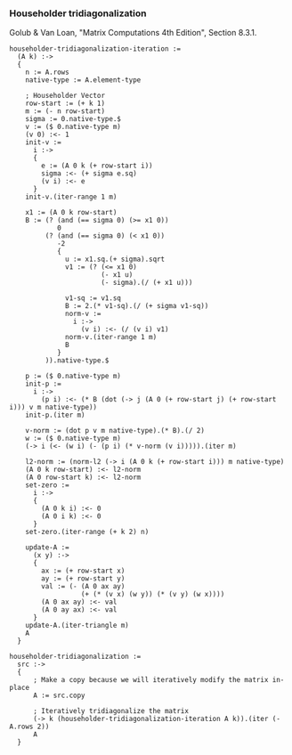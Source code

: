 ### Householder tridiagonalization
Golub & Van Loan, "Matrix Computations 4th Edition", Section 8.3.1.

    householder-tridiagonalization-iteration :=
      (A k) :->
      {
        n := A.rows
        native-type := A.element-type

        ; Householder Vector
        row-start := (+ k 1)
        m := (- n row-start)
        sigma := 0.native-type.$
        v := ($ 0.native-type m)
        (v 0) :<- 1
        init-v :=
          i :->
          {
            e := (A 0 k (+ row-start i))
            sigma :<- (+ sigma e.sq)
            (v i) :<- e
          }
        init-v.(iter-range 1 m)

        x1 := (A 0 k row-start)
        B := (? (and (== sigma 0) (>= x1 0))
                0
             (? (and (== sigma 0) (< x1 0))
                -2
                {
                  u := x1.sq.(+ sigma).sqrt
                  v1 := (? (<= x1 0)
                           (- x1 u)
                           (- sigma).(/ (+ x1 u)))

                  v1-sq := v1.sq
                  B := 2.(* v1-sq).(/ (+ sigma v1-sq))
                  norm-v :=
                    i :->
                      (v i) :<- (/ (v i) v1)
                  norm-v.(iter-range 1 m)
                  B
                }
             )).native-type.$

        p := ($ 0.native-type m)
        init-p :=
          i :->
            (p i) :<- (* B (dot (-> j (A 0 (+ row-start j) (+ row-start i))) v m native-type))
        init-p.(iter m)

        v-norm := (dot p v m native-type).(* B).(/ 2)
        w := ($ 0.native-type m)
        (-> i (<- (w i) (- (p i) (* v-norm (v i))))).(iter m)

        l2-norm := (norm-l2 (-> i (A 0 k (+ row-start i))) m native-type)
        (A 0 k row-start) :<- l2-norm
        (A 0 row-start k) :<- l2-norm
        set-zero :=
          i :->
          {
            (A 0 k i) :<- 0
            (A 0 i k) :<- 0
          }
        set-zero.(iter-range (+ k 2) n)

        update-A :=
          (x y) :->
          {
            ax := (+ row-start x)
            ay := (+ row-start y)
            val := (- (A 0 ax ay)
                      (+ (* (v x) (w y)) (* (v y) (w x))))
            (A 0 ax ay) :<- val
            (A 0 ay ax) :<- val
          }
        update-A.(iter-triangle m)
        A
      }

    householder-tridiagonalization :=
      src :->
      {
          ; Make a copy because we will iteratively modify the matrix in-place
          A := src.copy

          ; Iteratively tridiagonalize the matrix
          (-> k (householder-tridiagonalization-iteration A k)).(iter (- A.rows 2))
          A
      }
